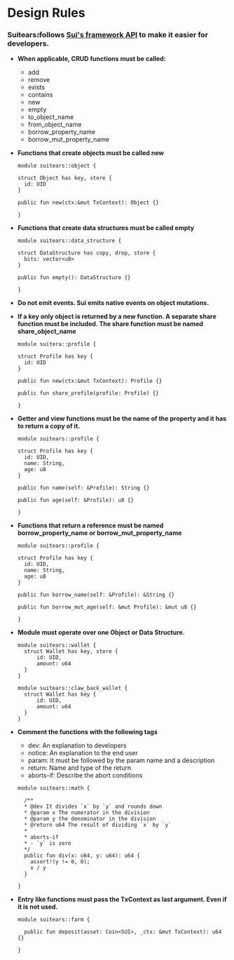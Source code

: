 # Design Rules

### Suitears💧follows [Sui's framework API](https://github.com/MystenLabs/sui/tree/main/crates/sui-framework/packages/sui-framework) to make it easier for developers.

- **When applicable, CRUD functions must be called:**

  - add
  - remove
  - exists
  - contains
  - new
  - empty
  - to_object_name
  - from_object_name
  - borrow_property_name
  - borrow_mut_property_name

- **Functions that create objects must be called new**

  ```Move
  module suitears::object {

  struct Object has key, store {
  	id: UID
  }

  public fun new(ctx:&mut TxContext): Object {}

  }
  ```

- **Functions that create data structures must be called empty**

  ```Move
  module suitears::data_structure {

  struct DataStructure has copy, drop, store {
  	bits: vector<u8>
  }

  public fun empty(): DataStructure {}

  }
  ```

- **Do not emit events. Sui emits native events on object mutations.**

- **If a key only object is returned by a new function. A separate share function must be included. The share function must be named share_object_name**

  ```Move
  module suitera::profile {

  struct Profile has key {
  	id: UID
  }

  public fun new(ctx:&mut TxContext): Profile {}

  public fun share_profile(profile: Profile) {}

  }
  ```

- **Getter and view functions must be the name of the property and it has to return a copy of it.**

  ```Move
  module suitears::profile {

  struct Profile has key {
  	id: UID,
  	name: String,
  	age: u8
  }

  public fun name(self: &Profile): String {}

  public fun age(self: &Profile): u8 {}

  }
  ```

- **Functions that return a reference must be named borrow_property_name or borrow_mut_property_name**

  ```Move
  module suitears::profile {

  struct Profile has key {
  	id: UID,
  	name: String,
  	age: u8
  }

  public fun borrow_name(self: &Profile): &String {}

  public fun borrow_mut_age(self: &mut Profile): &mut u8 {}

  }
  ```

- **Module must operate over one Object or Data Structure.**

  ```Move
  module suitears::wallet {
  	struct Wallet has key, store {
  		id: UID,
  		amount: u64
  	}
  }

  module suitears::claw_back_wallet {
  	struct Wallet has key {
  		id: UID,
  		amount: u64
  	}
  }
  ```

- **Comment the functions with the following tags**

  - dev: An explanation to developers
  - notice: An explanation to the end user
  - param: It must be followed by the param name and a description
  - return: Name and type of the return
  - aborts-if: Describe the abort conditions

  ```Move
  module suitears::math {

    /**
    * @dev It divides `x` by `y` and rounds down
    * @param x The numerator in the division
    * @param y the denominator in the division
    * @return u64 The result of dividing `x` by `y`
    *
    * aborts-if
    * - `y` is zero
    */
    public fun div(x: u64, y: u64): u64 {
      assert!(y != 0, 0);
      x / y
    }

  }
  ```

- **Entry like functions must pass the TxContext as last argument. Even if it is not used.**

  ```Move
  module suitears::farm {

    public fun deposit(asset: Coin<SUI>, _ctx: &mut TxContext): u64 {}

  }
  ```
